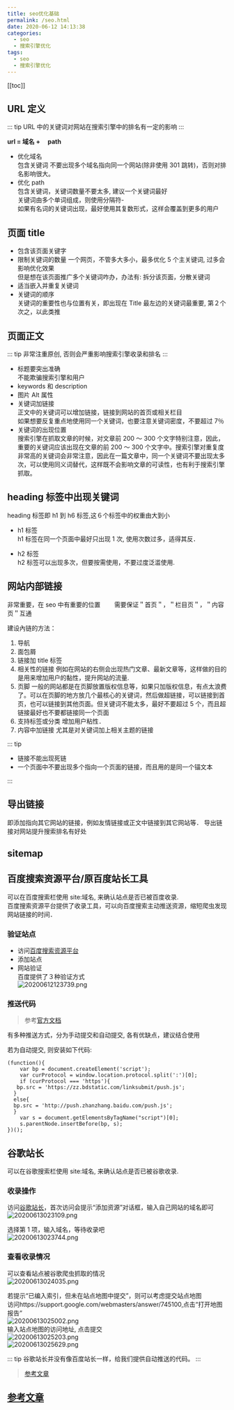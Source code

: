 ```yaml
---
title: seo优化基础
permalink: /seo.html
date: 2020-06-12 14:13:38
categories:
  - seo
  - 搜索引擎优化
tags:
  - seo
  - 搜索引擎优化
---
```


[[toc]]

## URL 定义

::: tip
URL 中的关键词对网站在搜索引擎中的排名有一定的影响
:::

**url = 域名 +　 path**

- 优化域名  
  包含关键词
  不要出现多个域名指向同一个网站(除非使用 301 跳转)，否则对排名影响很大。
- 优化 path  
  包含关键词，关键词数量不要太多, 建议一个关键词最好  
  关键词由多个单词组成，则使用分隔符-  
  如果有名词的关键词出现，最好使用其复数形式，这样会覆盖到更多的用户

## 页面 title

- 包含该页面关键字
- 限制关键词的数量
  一个网页，不管多大多小，最多优化 5 个主关键词, 过多会影响优化效果  
  但是想在该页面推广多个关键词咋办，办法有: 拆分该页面，分散关键词
- 适当嵌入并重复关键词
- 关键词的顺序  
  关键词的重要性也与位置有关，即出现在 Title 最左边的关键词最重要, 第２个次之，以此类推

## 页面正文

::: tip
非常注重原创, 否则会严重影响搜索引擎收录和排名
:::

- 标题要突出准确  
  不能欺骗搜索引擎和用户
- keywords 和 description
- 图片 Alt 属性
- 关键词加链接  
  正文中的关键词可以增加链接，链接到网站的首页或相关栏目  
  如果想要反复重点地使用同一个关键词，也要注意关键词密度，不要超过 7％
- 关键词的出现位置  
  搜索引擎在抓取文章的时候，对文章前 200 ～ 300 个文字特别注意，因此，重要的关键词应该出现在文章的前 200 ～ 300 个文字中。搜索引擎对重复度非常高的关键词会非常注意，因此在一篇文章中，同一个关键词不要出现太多次，可以使用同义词替代，这样既不会影响文章的可读性，也有利于搜索引擎抓取。

## heading 标签中出现关键词

heading 标签即 h1 到 h6 标签,这６个标签中的权重由大到小

- h1 标签  
  h1 标签在同一个页面中最好只出现 1 次, 使用次数过多，适得其反．

- h2 标签  
  h2 标签可以出现多次，但要按需使用，不要过度泛滥使用.

## 网站内部链接

非常重要，在 seo 中有重要的位置　　
需要保证＂首页＂，＂栏目页＂，＂内容页＂互通

建设內链的方法：

1. 导航
2. 面包屑
3. 链接加 title 标签
4. 相关性的链接
   例如在网站的右侧会出现热门文章、最新文章等，这样做的目的是用来增加用户的黏性，提升网站的流量.
5. 页脚
   一般的网站都是在页脚放置版权信息等，如果只加版权信息，有点太浪费了。可以在页脚的地方放几个最核心的关键词，然后做超链接，可以链接到首页，也可以链接到其他页面。但关键词不能太多，最好不要超过 5 个，而且超链接最好也不要都链接同一个页面
6. 支持标签或分类
   增加用户粘性．
7. 内容中加链接
   尤其是对关键词加上相关主题的链接

::: tip

- 链接不能出现死链
- 一个页面中不要出现多个指向一个页面的链接，而且用的是同一个锚文本

:::

## 导出链接

即添加指向其它网站的链接，例如友情链接或正文中链接到其它网站等．
导出链接对网站提升搜索排名有好处

## sitemap

## 百度搜索资源平台/原百度站长工具

可以在百度搜索栏使用 site:域名, 来确认站点是否已被百度收录.  
百度搜索资源平台提供了收录工具，可以向百度搜索主动推送资源，缩短爬虫发现网站链接的时间．

### 验证站点

- 访问[百度搜索资源平台](https://ziyuan.baidu.com)
- 添加站点
- 网站验证  
  百度提供了３种验证方式  
  ![20200612123739.png](https://cdn.jsdelivr.net/gh/wangshibiaoFlytiger/blog_picBed1/images/20200612123739.png)

### 推送代码

> 参考[官方文档](https://ziyuan.baidu.com/college/courseinfo?id=267&page=2#h2_article_title8)

有多种推送方式，分为手动提交和自动提交, 各有优缺点，建议结合使用

若为自动提交, 则安装如下代码:

```
(function(){
    var bp = document.createElement('script');
    var curProtocol = window.location.protocol.split(':')[0];
    if (curProtocol === 'https'){
   bp.src = 'https://zz.bdstatic.com/linksubmit/push.js';
  }
  else{
  bp.src = 'http://push.zhanzhang.baidu.com/push.js';
  }
    var s = document.getElementsByTagName("script")[0];
    s.parentNode.insertBefore(bp, s);
})();

```

## 谷歌站长

可以在谷歌搜索栏使用 site:域名, 来确认站点是否已被谷歌收录.

### 收录操作

访问[谷歌站长](https://search.google.com/search-console)，首次访问会提示“添加资源”对话框，输入自己网站的域名即可  
![20200613023109.png](https://cdn.jsdelivr.net/gh/wangshibiaoFlytiger/blog_picBed1/images/20200613023109.png)

选择第 1 项，输入域名，等待收录吧  
![20200613023744.png](https://cdn.jsdelivr.net/gh/wangshibiaoFlytiger/blog_picBed1/images/20200613023744.png)

### 查看收录情况

可以查看站点被谷歌爬虫抓取的情况  
![20200613024035.png](https://cdn.jsdelivr.net/gh/wangshibiaoFlytiger/blog_picBed1/images/20200613024035.png)

若提示“已编入索引，但未在站点地图中提交”，则可以考虑提交站点地图  
访问https://support.google.com/webmasters/answer/745100,点击“打开地图报告”  
![20200613025002.png](https://cdn.jsdelivr.net/gh/wangshibiaoFlytiger/blog_picBed1/images/20200613025002.png)  
输入站点地图的访问地址, 点击提交  
![20200613025203.png](https://cdn.jsdelivr.net/gh/wangshibiaoFlytiger/blog_picBed1/images/20200613025203.png)  
![20200613025629.png](https://cdn.jsdelivr.net/gh/wangshibiaoFlytiger/blog_picBed1/images/20200613025629.png)

::: tip
谷歌站长并没有像百度站长一样，给我们提供自动推送的代码。
:::

> [参考文章](https://park.mobayke.com/tools/seo-jian-ce.html)

## [参考文章](https://www.kuanxu.com/seo/39.html)

